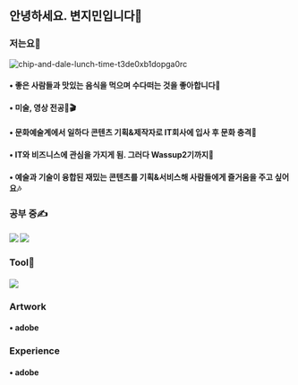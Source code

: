 ## 안녕하세요. 변지민입니다🙌
### 저는요🙂
![chip-and-dale-lunch-time-t3de0xb1dopga0rc](https://github.com/Brend0305/wassup2/assets/148519046/c8198338-2c63-49a9-bd2a-1f00f4e63e4c)
####  •  좋은 사람들과 맛있는 음식을 먹으며 수다떠는 것을 좋아합니다🍚
####  •  미술, 영상 전공🎨🎬
####  •  문화예술계에서 일하다 콘텐츠 기획&제작자로 IT회사에 입사 후 문화 충격🫨
####  •  IT와 비즈니스에 관심을 가지게 됨. 그러다 Wassup2기까지👋
####  •  예술과 기술이 융합된 재밌는 콘텐츠를 기획&서비스해 사람들에게 즐거움을 주고 싶어요🎶

### 공부 중✍️
#### <img src="https://img.shields.io/badge/Python-14354C?style=for-the-badge&logo=python&logoColor=white"/> <img src="https://img.shields.io/badge/MySQL-00000F?style=for-the-badge&logo=mysql&logoColor=white"/>

### Tool🤚
#### <img src="https://img.shields.io/badge/Adobe%20Photoshop-31A8FF?style=for-the-badge&logo=Adobe%20Photoshop&logoColor=black"/>

### Artwork
#### • adobe

### Experience
#### • adobe
